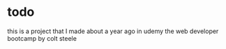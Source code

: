 # todo
this is a project that I made about a year ago in udemy the web developer bootcamp by colt steele
